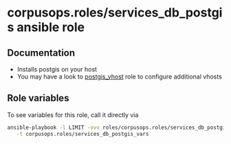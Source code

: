 # corpusops.roles/services_db_postgis ansible role
## Documentation

- Installs postgis on your host
- You may have a look to [postgis_vhost](../postgis_vhost) role to configure additional vhosts

## Role variables
To see variables for this role, call it directly via
```bash
ansible-playbook -l LIMIT -vvv roles/corpusops.roles/services_db_postgis/role.yml \
   -t corpusops.roles/services_db_postgis_vars
```

